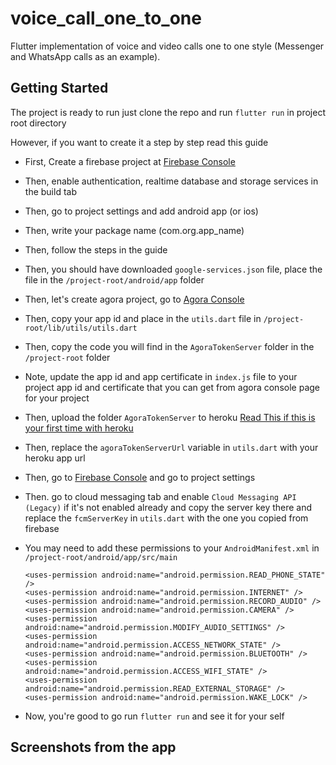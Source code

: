 # voice_call_one_to_one

Flutter implementation of voice and video calls one to one style (Messenger and WhatsApp calls as an example).

## Getting Started

The project is ready to run just clone the repo and run `flutter run` in project root directory

However, if you want to create it a step by step read this guide

- First, Create a firebase project at [Firebase Console](https://console.firebase.google.com/)
- Then, enable authentication, realtime database and storage services in the build tab
- Then, go to project settings and add android app (or ios) 
- Then, write your package name (com.org.app_name)
- Then, follow the steps in the guide 
- Then, you should have downloaded `google-services.json` file, place the file in the `/project-root/android/app` folder
- Then, let's create agora project, go to [Agora Console](https://console.agora.io/)
- Then, copy your app id and place in the `utils.dart` file in `/project-root/lib/utils/utils.dart`
- Then, copy the code you will find in the `AgoraTokenServer` folder in the `/project-root` folder
- Note, update the app id and app certificate in `index.js` file to your project app id and certificate that you can get from agora console page for your project
- Then, upload the folder `AgoraTokenServer` to heroku [Read This if this is your first time with heroku](https://devcenter.heroku.com/articles/deploying-nodejs)
- Then, replace the `agoraTokenServerUrl` variable in `utils.dart` with your heroku app url
- Then, go to [Firebase Console](https://console.firebase.google.com/) and go to project settings
- Then. go to cloud messaging tab and enable `Cloud Messaging API (Legacy)` if it's not enabled already and copy the server key there and replace the `fcmServerKey` in `utils.dart` with the one you copied from firebase
- You may need to add these permissions to your `AndroidManifest.xml` in `/project-root/android/app/src/main`

  `<uses-permission android:name="android.permission.READ_PHONE_STATE" />`                                                                                
  `<uses-permission android:name="android.permission.INTERNET" />`                                                                                        
  `<uses-permission android:name="android.permission.RECORD_AUDIO" />`                                                                                    
  `<uses-permission android:name="android.permission.CAMERA" />`                                                                                          
  `<uses-permission android:name="android.permission.MODIFY_AUDIO_SETTINGS" />`                                                                           
  `<uses-permission android:name="android.permission.ACCESS_NETWORK_STATE" />`                                                                            
  `<uses-permission android:name="android.permission.BLUETOOTH" />`                                                                                       
  `<uses-permission android:name="android.permission.ACCESS_WIFI_STATE" />`                                                                               
  `<uses-permission android:name="android.permission.READ_EXTERNAL_STORAGE" />`                                                                           
  `<uses-permission android:name="android.permission.WAKE_LOCK" />`   
  
 - Now, you're good to go run `flutter run` and see it for your self
 
 
 ## Screenshots from the app


